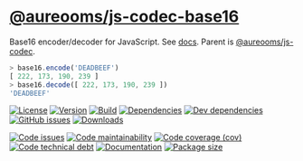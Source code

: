 [@aureooms/js-codec-base16](https://aureooms.github.io/js-codec-base16)
==

Base16 encoder/decoder for JavaScript.
See [docs](https://aureooms.github.io/js-codec-base16/index.html).
Parent is [@aureooms/js-codec](https://github.com/aureooms/js-codec).

```js
> base16.encode('DEADBEEF')
[ 222, 173, 190, 239 ]
> base16.decode([ 222, 173, 190, 239 ])
'DEADBEEF'
```

[![License](https://img.shields.io/github/license/aureooms/js-codec-base16.svg)](https://raw.githubusercontent.com/aureooms/js-codec-base16/main/LICENSE)
[![Version](https://img.shields.io/npm/v/@aureooms/js-codec-base16.svg)](https://www.npmjs.org/package/@aureooms/js-codec-base16)
[![Build](https://img.shields.io/travis/aureooms/js-codec-base16/main.svg)](https://travis-ci.org/aureooms/js-codec-base16/branches)
[![Dependencies](https://img.shields.io/david/aureooms/js-codec-base16.svg)](https://david-dm.org/aureooms/js-codec-base16)
[![Dev dependencies](https://img.shields.io/david/dev/aureooms/js-codec-base16.svg)](https://david-dm.org/aureooms/js-codec-base16?type=dev)
[![GitHub issues](https://img.shields.io/github/issues/aureooms/js-codec-base16.svg)](https://github.com/aureooms/js-codec-base16/issues)
[![Downloads](https://img.shields.io/npm/dm/@aureooms/js-codec-base16.svg)](https://www.npmjs.org/package/@aureooms/js-codec-base16)

[![Code issues](https://img.shields.io/codeclimate/issues/aureooms/js-codec-base16.svg)](https://codeclimate.com/github/aureooms/js-codec-base16/issues)
[![Code maintainability](https://img.shields.io/codeclimate/maintainability/aureooms/js-codec-base16.svg)](https://codeclimate.com/github/aureooms/js-codec-base16/trends/churn)
[![Code coverage (cov)](https://img.shields.io/codecov/c/gh/aureooms/js-codec-base16/main.svg)](https://codecov.io/gh/aureooms/js-codec-base16)
[![Code technical debt](https://img.shields.io/codeclimate/tech-debt/aureooms/js-codec-base16.svg)](https://codeclimate.com/github/aureooms/js-codec-base16/trends/technical_debt)
[![Documentation](https://aureooms.github.io/js-codec-base16/badge.svg)](https://aureooms.github.io/js-codec-base16/source.html)
[![Package size](https://img.shields.io/bundlephobia/minzip/@aureooms/js-codec-base16)](https://bundlephobia.com/result?p=@aureooms/js-codec-base16)

